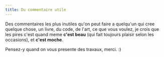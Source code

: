 ```yaml
---
title: Du commentaire utile
---
```


Des commentaires les plus inutiles qu'on peut faire a quelqu'un qui cree
quelque chose, un livre, du code, de l'art, ce que vous voulez, je crois que
les pires c'est quand meme **c'est beau** (qui fait toujours plaisir selon les
occasions), et **c'est moche**.

Pensez-y quand on vous presente des travaux, merci. :)

